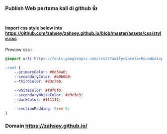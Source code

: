 ### Publish Web pertama kali di github 👍
#
#### Import css style below into https://github.com/zahsey/zahsey.github.io/blob/master/assets/css/style.css 

Preview css :
```css
@import url('https://fonts.googleapis.com/css2?family=Varela+Round&display=swap');

:root {
    --primaryColor: #6d34a6;
    --secondaryColor: #b0b0b0;
    --thirdColor: #83c7ab;

    --whiteColor: #f0f0f0;
    --secondaryWhiteColor: #e3e3e3;
    --darkColor: #111112;

    --sectionPadding: 6rem 0;
}
```
### Domain https://zahsey.github.io/
